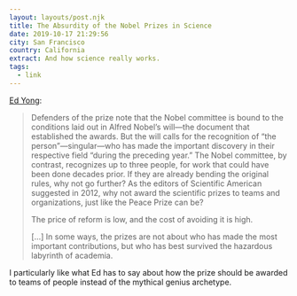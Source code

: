 ```yaml
---
layout: layouts/post.njk
title: The Absurdity of the Nobel Prizes in Science
date: 2019-10-17 21:29:56
city: San Francisco
country: California
extract: And how science really works.
tags:
  - link
---
```


[Ed Yong](https://www.theatlantic.com/science/archive/2017/10/the-absurdity-of-the-nobel-prizes-in-science/541863/):

> Defenders of the prize note that the Nobel committee is bound to the conditions laid out in Alfred Nobel’s will—the document that established the awards. But the will calls for the recognition of “the person”—singular—who has made the important discovery in their respective field “during the preceding year.” The Nobel committee, by contrast, recognizes up to three people, for work that could have been done decades prior. If they are already bending the original rules, why not go further? As the editors of Scientific American suggested in 2012, why not award the scientific prizes to teams and organizations, just like the Peace Prize can be?
>
> The price of reform is low, and the cost of avoiding it is high.
>
> [...] In some ways, the prizes are not about who has made the most important contributions, but who has best survived the hazardous labyrinth of academia.

I particularly like what Ed has to say about how the prize should be awarded to teams of people instead of the mythical genius archetype.
